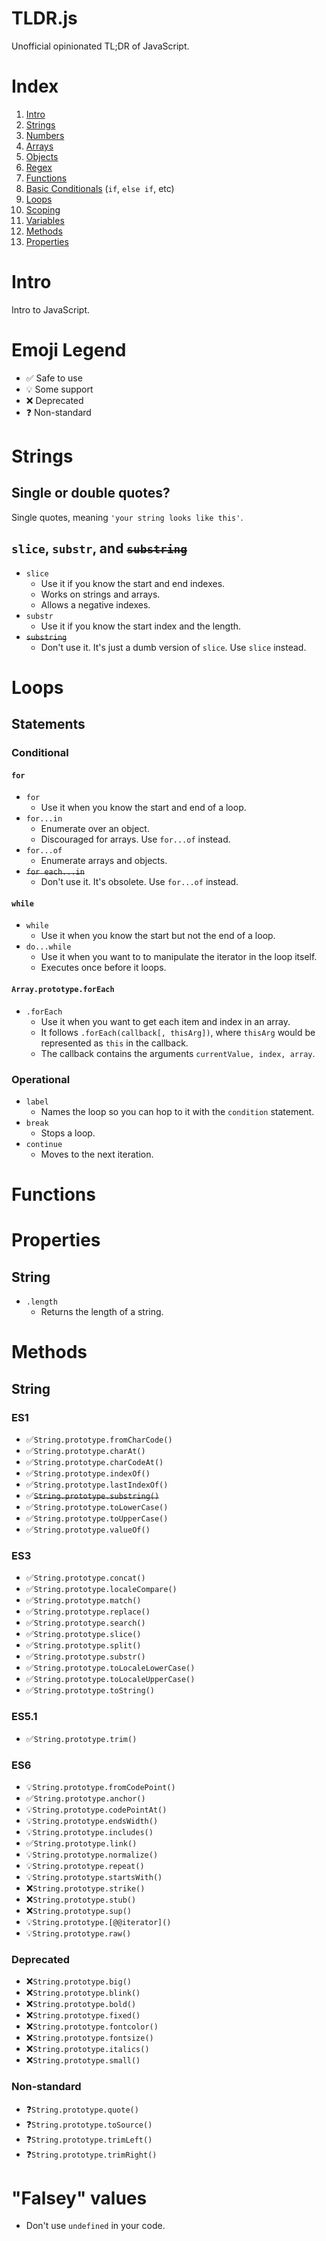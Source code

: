 TLDR.js
=======
Unofficial opinionated TL;DR of JavaScript.

# Index
1. [Intro](#intro)
1. [Strings](#strings)
1. [Numbers](#numbers)
1. [Arrays](#arrays)
1. [Objects](#objects)
1. [Regex](#regex)
1. [Functions](#functions)
1. [Basic Conditionals](#basic-conditionals) (`if`, `else if`, etc)
1. [Loops](#Loops)
1. [Scoping](#scoping)
1. [Variables](#variables)
1. [Methods](#methods)
1. [Properties](#properties)

# Intro
Intro to JavaScript.

# Emoji Legend
+ ✅ Safe to use
+ 💡 Some support
+ ❌ Deprecated
+ ❓ Non-standard

# Strings
## Single or double quotes?
Single quotes, meaning `'your string looks like this'`.

## `slice`, `substr`, and <s>`substring`</s>
+ `slice`
  + Use it if you know the start and end indexes.
  + Works on strings and arrays.
  + Allows a negative indexes.
+ `substr`
  + Use it if you know the start index and the length.
+ <s>`substring`</s>
  + Don't use it. It's just a dumb version of `slice`. Use `slice` instead.

# Loops
## Statements
### Conditional
#### `for`
+ `for`
  + Use it when you know the start and end of a loop.
+ `for...in`
  + Enumerate over an object.
  + Discouraged for arrays. Use `for...of` instead.
+ `for...of`
  + Enumerate arrays and objects.
+ <s>`for each...in`</s>
  + Don't use it. It's obsolete. Use `for...of` instead.

#### `while`
+ `while`
  + Use it when you know the start but not the end of a loop.
+ `do...while`
  + Use it when you want to to manipulate the iterator in the loop itself.
  + Executes once before it loops.

#### `Array.prototype.forEach`
+ `.forEach`
  + Use it when you want to get each item and index in an array.
  + It follows `.forEach(callback[, thisArg])`, where `thisArg` would be represented as `this` in the callback.
  + The callback contains the arguments `currentValue, index, array`.

### Operational
+ `label`
  + Names the loop so you can hop to it with the `condition` statement.
+ `break`
  + Stops a loop.
+ `continue`
  + Moves to the next iteration.

# Functions

# Properties
## String
+ `.length`
  + Returns the length of a string.  

# Methods
## String
### ES1
+ ✅`String.prototype.fromCharCode()`
+ ✅`String.prototype.charAt()`
+ ✅`String.prototype.charCodeAt()`
+ ✅`String.prototype.indexOf()`
+ ✅`String.prototype.lastIndexOf()`
+ ✅<s>`String.prototype.substring()`</s>
+ ✅`String.prototype.toLowerCase()`
+ ✅`String.prototype.toUpperCase()`
+ ✅`String.prototype.valueOf()`

### ES3
+ ✅`String.prototype.concat()`
+ ✅`String.prototype.localeCompare()`
+ ✅`String.prototype.match()`
+ ✅`String.prototype.replace()`
+ ✅`String.prototype.search()`
+ ✅`String.prototype.slice()`
+ ✅`String.prototype.split()`
+ ✅`String.prototype.substr()`
+ ✅`String.prototype.toLocaleLowerCase()`
+ ✅`String.prototype.toLocaleUpperCase()`
+ ✅`String.prototype.toString()`

### ES5.1
+ ✅`String.prototype.trim()`

### ES6
+ 💡`String.prototype.fromCodePoint()`
+ ✅`String.prototype.anchor()`
+ 💡`String.prototype.codePointAt()`
+ 💡`String.prototype.endsWidth()`
+ 💡`String.prototype.includes()`
+ ✅`String.prototype.link()`
+ 💡`String.prototype.normalize()`
+ 💡`String.prototype.repeat()`
+ 💡`String.prototype.startsWith()`
+ ❌`String.prototype.strike()`
+ ❌`String.prototype.stub()`
+ ❌`String.prototype.sup()`
+ 💡`String.prototype.[@@iterator]()`
+ 💡`String.prototype.raw()`

### Deprecated
+ ❌`String.prototype.big()`
+ ❌`String.prototype.blink()`
+ ❌`String.prototype.bold()`
+ ❌`String.prototype.fixed()`
+ ❌`String.prototype.fontcolor()`
+ ❌`String.prototype.fontsize()`
+ ❌`String.prototype.italics()`
+ ❌`String.prototype.small()`

### Non-standard
+ ❓`String.prototype.quote()`
+ ❓`String.prototype.toSource()`
+ ❓`String.prototype.trimLeft()`
+ ❓`String.prototype.trimRight()`

# "Falsey" values
+ Don't use `undefined` in your code.
